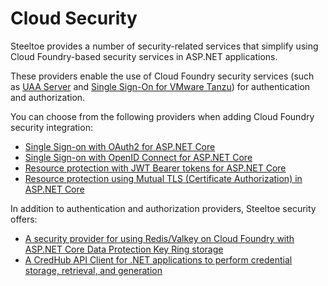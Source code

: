 # Cloud Security

Steeltoe provides a number of security-related services that simplify using Cloud Foundry-based security services in ASP.NET applications.

These providers enable the use of Cloud Foundry security services (such as [UAA Server](https://github.com/cloudfoundry/uaa) and [Single Sign-On for VMware Tanzu](https://techdocs.broadcom.com/us/en/vmware-tanzu/platform-services/single-sign-on-for-tanzu/1-16/sso-tanzu/index.html)) for authentication and authorization.

You can choose from the following providers when adding Cloud Foundry security integration:

* [Single Sign-on with OAuth2 for ASP.NET Core](sso-oauth2.md)
* [Single Sign-on with OpenID Connect for ASP.NET Core](sso-open-id.md)
* [Resource protection with JWT Bearer tokens for ASP.NET Core](jwt-authentication.md)
* [Resource protection using Mutual TLS (Certificate Authorization) in ASP.NET Core](mtls.md)

In addition to authentication and authorization providers, Steeltoe security offers:

* [A security provider for using Redis/Valkey on Cloud Foundry with ASP.NET Core Data Protection Key Ring storage](redis-key-storage-provider.md)
* [A CredHub API Client for .NET applications to perform credential storage, retrieval, and generation](credhub-api-client.md)
